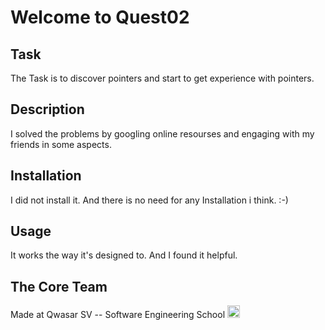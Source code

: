 # Welcome to Quest02
## Task
The Task is to discover pointers and start to get experience with pointers.

## Description
I solved the problems by googling online resourses and engaging with my friends in some aspects.

## Installation
I did not install it. And there is no need for any Installation i think. :-)

## Usage
It works the way it's designed to. And I found it helpful.

## The Core Team
Made at Qwasar SV -- Software Engineering School <img alt='Qwasar SV -- Software Engineering Schools Logo' src='https://storage.googleapis.com/qwasar-public/qwasar-logo_50x50.png' width='20px' />